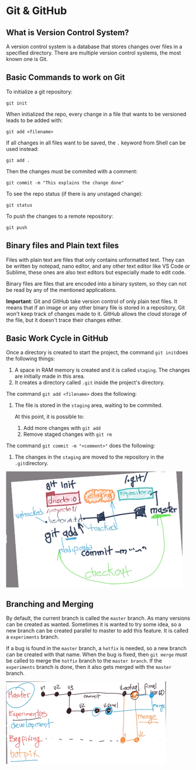 # Git & GitHub

## What is Version Control System?

A version control system is a database that stores changes over files in a specified directory. There are multiple version control systems, the most known one is Git.

## Basic Commands to work on Git

To initialize a git repository:

```shell
git init
```

When initialized the repo, every change in a file that wants to be versioned leads to be added with:

```shell
git add <filename>
```

If all changes in all files want to be saved, the `.` keyword from Shell can be used instead:

```shell
git add .
```

Then the changes must be commited with a comment:

```shell
git commit -m "This explains the change done"
```

To see the repo status (if there is any unstaged change):

```shell
git status
```

To push the changes to a remote repository:

```shell
git push
```

## Binary files and Plain text files

Files with plain text are files that only contains unformatted text. They can be written by notepad, nano editor, and any other text editor like VS Code or Sublime, these ones are also text editors but especially made to edit code.

Binary files are files that are encoded into a binary system, so they can not be read by any of the mentioned applications.

**Important**: Git and GitHub take version control of only plain text files. It means that if an image or any other binary file is stored in a repository, Git won't keep track of changes made to it. GitHub allows the cloud storage of the file, but it doesn't trace their changes either.

## Basic Work Cycle in GitHub

Once a directory is created to start the project, the command `git init`does the following things:

1. A space in RAM memory is created and it is called `staging`. The changes are initially made in this area.
2. It creates a directory called `.git` inside the project's directory.

The command `git add <filename>` does the following:

1. The file is stored in the `staging` area, waiting to be commited.

   At this point, it is possible to:

   1. Add more changes with `git add`
   2. Remove staged changes with `git rm`

The command `git commit -m "<comment>"` does the following:

1. The changes in the `staging` are moved to the repository in the `.git`directory.

![](./etc/basic-1.PNG)

## Branching and Merging

By default, the current branch is called the `master` branch. As many versions can be created as wanted. Sometimes it is wanted to try some idea, so a new branch can be created parallel to master to add this feature. It is called a `experiments` branch.

If a bug is found in the `master` branch, a `hotfix` is needed, so a new branch can be created with that name. When the bug is fixed, then `git merge` must be called to merge the `hotfix` branch to the `master branch`. If the `experiments` branch is done, then it also gets merged with the `master` branch.

![](./etc/basic-2.PNG)

